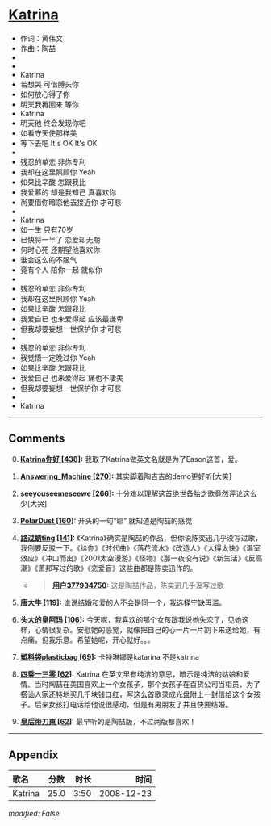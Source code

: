 # [Katrina](https://music.163.com/song?id=30569100)

* 作词：黄伟文
* 作曲：陶喆
*
*
* Katrina
* 若想哭 可借膊头你
* 如何放心得了你
* 明天我再回来 等你
* Katrina
* 明天他 终会发现你吧
* 如看守天使那样美
* 等下去吧 It's OK It's OK
* 
* 残忍的单恋 非你专利
* 我却在这里照顾你 Yeah
* 如果比辛酸 怎跟我比
* 我爱慕的 却是我知己 真喜欢你
* 尚要借你暗恋他去接近你 才可悲
* 
* Katrina
* 如一生 只有70岁
* 已快将一半了 恋爱却无期
* 何时心死 还期望他喜欢你
* 谁会这么的不服气
* 竟有个人 陪你一起 就似你
* 
* 残忍的单恋 非你专利
* 我却在这里照顾你 Yeah
* 如果比辛酸 怎跟我比
* 我爱自已 也未爱得起 应该最谦卑
* 但我却要妄想一世保护你 才可悲
* 
* 残忍的单恋 非你专利
* 我觉悟一定晚过你 Yeah
* 如果比辛酸 怎跟我比
* 我爱自己 也未爱得起 痛也不凄美
* 但我却要妄想一世保护你 才可悲
* 
* Katrina


---

## Comments
0. **[Katrina你好 \[438\]](https://music.163.com/#/user/home?id=38099339):** 我取了Katrina做英文名就是为了Eason这首，爱。

1. **[Answering_Machine \[270\]](https://music.163.com/#/user/home?id=47870115):** 其实脚着陶吉吉的demo更好听[大笑]

2. **[seeyouseemeseewe \[266\]](https://music.163.com/#/user/home?id=46676810):** 十分难以理解这首绝世备胎之歌竟然评论这么少[大哭]

3. **[PolarDust \[160\]](https://music.163.com/#/user/home?id=30826141):** 开头的一句“耶” 就知道是陶喆的感觉

4. **[路过蜻ting \[141\]](https://music.163.com/#/user/home?id=265338379):** 《Katrina》确实是陶喆的作品，但你说陈奕迅几乎没写过歌，我倒要反驳一下。《给你》《时代曲》《落花流水》《改造人》《大得太快》《温室效应》《冲口而出》《2001太空漫游》《怪物》《那一夜没有说》《新生活》《反高潮》《萧邦写过的歌》《恋爱盲》这些曲都是陈奕迅作的。
	* > **[用户377934750](https://music.163.com/#/user/home?id=377934750):** 这是陶喆作品，陈奕迅几乎没写过歌

5. **[唐大牛 \[119\]](https://music.163.com/#/user/home?id=46909296):** 谁说结婚和爱的人不会是同一个，我选择宁缺毋滥。

6. **[头大的皇阿玛 \[106\]](https://music.163.com/#/user/home?id=67862503):** 今天呢，我喜欢的那个女孩跟我说她失恋了，见她这样，心情很复杂。安慰她的感觉，就像把自己的心一片一片割下来送给她，有点痛，但我乐意。希望她呢，开心就好。。。

7. **[塑料袋plasticbag \[69\]](https://music.163.com/#/user/home?id=15951731):** 卡特琳娜是katarina 不是katrina

8. **[四乘一三零 \[62\]](https://music.163.com/#/user/home?id=255141600):** Katrina 在英文里有纯洁的意思，暗示是纯洁的姑娘和爱情。当时陶喆在美国喜欢上一个女孩子，那个女孩子在百货公司当柜员，为了搭讪人家还特地买几千块钱口红，写这么首歌录成光盘附上一封信给这个女孩子。后来女孩打电话给他说很感动，但是有男朋友了并且快要结婚。

9. **[皇后带刀東 \[62\]](https://music.163.com/#/user/home?id=27732436):** 最早听的是陶喆版，不过两版都喜欢！



---

## Appendix

|歌名|分数|时长|时间|
|:---|:---:|---:|---:|
|Katrina|25.0|3:50|2008-12-23

*modified: False*